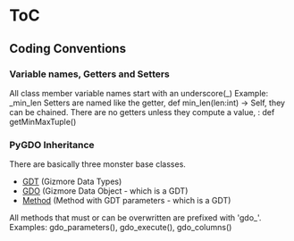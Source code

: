 # ToC

## Coding Conventions

### Variable names, Getters and Setters

All class member variable names start with an underscore(_) Example: _min_len
Setters are named like the getter, def min_len(len:int) -> Self, they can be chained.
There are no getters unless they compute a value, : def getMinMaxTuple()


### PyGDO Inheritance

There are basically three monster base classes.

 - [GDT](../gdo/base/GDT.py) (Gizmore Data Types)
 - [GDO](../gdo/base/GDO.py) (Gizmore Data Object - which is a GDT)
 - [Method](../gdo/base/Method.py) (Method with GDT parameters - which is a GDT)

All methods that must or can be overwritten are prefixed with 'gdo_'. Examples: gdo_parameters(), gdo_execute(), gdo_columns()


